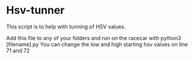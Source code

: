 # Hsv-tunner
This script is to help with tunning of HSV values. 

Add this file to any of your folders and run on the racecar with python3 [filename].py
You can change the low and high starting hsv values on line 71 and 72
